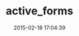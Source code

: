 ---
layout: post
title:  "active_forms"
repo:   "monterail/active_forms"
date:   2015-02-18 17:04:39
gemurl: http://github.com/monterail/active_forms
---